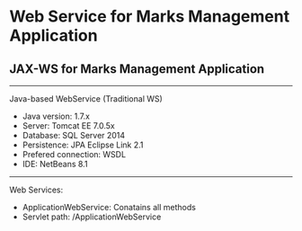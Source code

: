 # Web Service for Marks Management Application #
## JAX-WS for Marks Management Application ##

----------

Java-based WebService (Traditional WS)
- Java version: 1.7.x
- Server: Tomcat EE 7.0.5x
- Database: SQL Server 2014
- Persistence: JPA Eclipse Link 2.1
- Prefered connection: WSDL
- IDE: NetBeans 8.1


----------

Web Services:
- ApplicationWebService: Conatains all methods
- Servlet path: /ApplicationWebService

